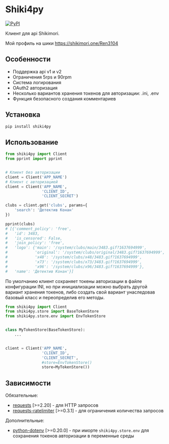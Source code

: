 # Shiki4py
[![PyPI](https://img.shields.io/pypi/v/shiki4py?color=blue)](https://pypi.org/project/shiki4py)

Клиент для api Shikimori.

Мой профиль на шики https://shikimori.one/Ren3104

## Особенности
* Поддержка api v1 и v2
* Ограничения 5rps и 90rpm
* Система логирования
* OAuth2 авторизация
* Несколько вариантов хранения токенов для авторизации: .ini, .env
* Функция безопасного создания комментариев

## Установка
```bash
pip install shiki4py
```

## Использование
```python
from shiki4py import Client
from pprint import pprint


# Клиент без авторизации
client = Client('APP_NAME')
# Клиент с авторизацией
client = Client('APP_NAME',
                'CLIENT_ID',
                'CLIENT_SECRET')

clubs = client.get('clubs', params={
    'search': 'Детектив Конан'
})

pprint(clubs)
# [{'comment_policy': 'free',
#   'id': 3483,
#   'is_censored': False,
#   'join_policy': 'free',
#   'logo': {'main': '/system/clubs/main/3483.gif?1637694999',
#            'original': '/system/clubs/original/3483.gif?1637694999',
#            'x48': '/system/clubs/x48/3483.gif?1637694999',
#            'x73': '/system/clubs/x73/3483.gif?1637694999',
#            'x96': '/system/clubs/x96/3483.gif?1637694999'},
#   'name': 'Детектив Конан'}]
```
По умолчанию клиент сохраняет токены авторизации в файле конфигурации INI, но при инициализации можно выбрать другой вариант хранения токенов, либо создать свой вариант унаследовав базовый класс и переопределив его методы.
```python
from shiki4py import Client
from shiki4py.store import BaseTokenStore
from shiki4py.store.env import EnvTokenStore


class MyTokenStore(BaseTokenStore):
    ...


client = Client('APP_NAME',
                'CLIENT_ID',
                'CLIENT_SECRET',
                #store=EnvTokenStore()
                store=MyTokenStore())
```

## Зависимости
Обязательные:
* [requests](https://github.com/psf/requests) [>=2.20] - для HTTP запросов
* [requests-ratelimiter](https://github.com/JWCook/requests-ratelimiter) [>=0.3.1] - для ограничения количества запросов

Дополнительные:
* [python-dotenv](https://github.com/theskumar/python-dotenv) [>=0.20.0] - при иморте `shiki4py.store.env` для сохранения токенов авторизации в переменные среды

